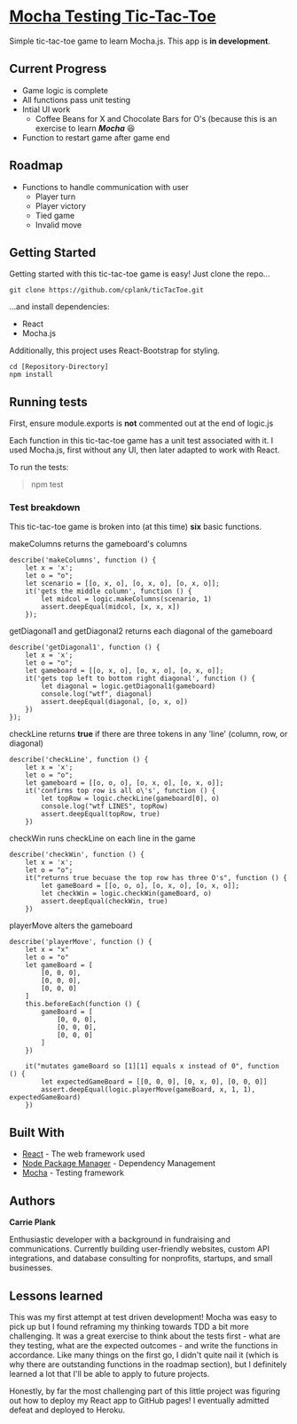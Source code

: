 # [Mocha Testing Tic-Tac-Toe](https://mocha-tic-tac-toe.herokuapp.com/)

Simple tic-tac-toe game to learn Mocha.js. This app is **in development**.

## Current Progress
* Game logic is complete
* All functions pass unit testing
* Intial UI work
   * Coffee Beans for X and Chocolate Bars for O's (because this is an exercise to learn ***Mocha*** :laughing:
* Function to restart game after game end

## Roadmap
* Functions to handle communication with user
    * Player turn
    * Player victory
    * Tied game
    * Invalid move


## Getting Started

Getting started with this tic-tac-toe game is easy! Just clone the repo...

```
git clone https://github.com/cplank/ticTacToe.git 
```
...and install dependencies:
* React
* Mocha.js

Additionally, this project uses React-Bootstrap for styling.

```
cd [Repository-Directory]
npm install 
```

## Running tests
First, ensure module.exports is **not** commented out at the end of logic.js

Each function in this tic-tac-toe game has a unit test associated with it. I used Mocha.js, first without any UI, then later adapted to work with React.

To run the tests:
>npm test

### Test breakdown

This tic-tac-toe game is broken into (at this time) **six** basic functions.

makeColumns returns the gameboard's columns

```
describe('makeColumns', function () {
    let x = 'x';
    let o = "o";
    let scenario = [[o, x, o], [o, x, o], [o, x, o]];
    it('gets the middle column', function () {
        let midcol = logic.makeColumns(scenario, 1)
        assert.deepEqual(midcol, [x, x, x])
    });
```

getDiagonal1 and getDiagonal2 returns each diagonal of the gameboard

```
describe('getDiagonal1', function () {
    let x = 'x';
    let o = "o";
    let gameboard = [[o, x, o], [o, x, o], [o, x, o]];
    it('gets top left to bottom right diagonal', function () {
        let diagonal = logic.getDiagonal1(gameboard)
        console.log("wtf", diagonal)
        assert.deepEqual(diagonal, [o, x, o])
    })
});
```
checkLine returns **true** if there are three tokens in any 'line' (column, row, or diagonal)

```
describe('checkLine', function () {
    let x = 'x';
    let o = "o";
    let gameboard = [[o, o, o], [o, x, o], [o, x, o]];
    it('confirms top row is all o\'s', function () {
        let topRow = logic.checkLine(gameboard[0], o)
        console.log("wtf LINES", topRow)
        assert.deepEqual(topRow, true)
    })
```
checkWin runs checkLine on each line in the game

```
describe('checkWin', function () {
    let x = 'x';
    let o = "o";
    it("returns true becuase the top row has three O's", function () {
        let gameBoard = [[o, o, o], [o, x, o], [o, x, o]];
        let checkWin = logic.checkWin(gameBoard, o)
        assert.deepEqual(checkWin, true)
    })
```
playerMove alters the gameboard

```
describe('playerMove', function () {
    let x = "x"
    let o = "o"
    let gameBoard = [
        [0, 0, 0],
        [0, 0, 0],
        [0, 0, 0]
    ]
    this.beforeEach(function () {
        gameBoard = [
            [0, 0, 0],
            [0, 0, 0],
            [0, 0, 0]
        ]
    })

    it("mutates gameBoard so [1][1] equals x instead of 0", function () {
        let expectedGameBoard = [[0, 0, 0], [0, x, 0], [0, 0, 0]]
        assert.deepEqual(logic.playerMove(gameBoard, x, 1, 1), expectedGameBoard)
    })
```

## Built With

* [React](https://reactjs.org/docs/create-a-new-react-app.html) - The web framework used
* [Node Package Manager](https://www.npmjs.com/) - Dependency Management
* [Mocha](https://mochajs.org/) - Testing framework

## Authors

**Carrie Plank** 

Enthusiastic developer with a background in fundraising and communications. Currently building user-friendly websites, custom API integrations, and database consulting for nonprofits, startups, and small businesses.

## Lessons learned
This was my first attempt at test driven development! Mocha was easy to pick up but I found reframing my thinking towards TDD a bit more challenging. It was a great exercise to think about the tests first - what are they testing, what are the expected outcomes - and write the functions in accordance. Like many things on the first go, I didn't quite nail it (which is why there are outstanding functions in the roadmap section), but I definitely learned a lot that I'll be able to apply to future projects.

Honestly, by far the most challenging part of this little project was figuring out how to deploy my React app to GitHub pages! I eventually admitted defeat and deployed to Heroku. 
